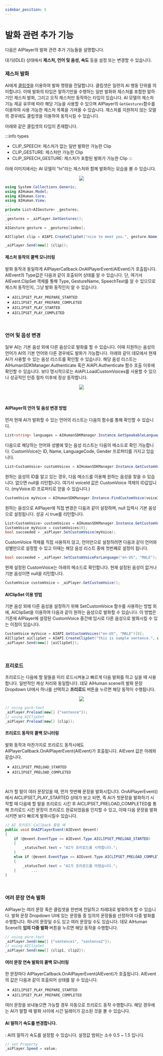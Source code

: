 ```yaml
---
sidebar_position: 5
---
```


# 발화 관련 추가 기능

다음은 AIPlayer의 발화 관련 추가 기능들을 설명합니다.

대기(IDLE) 상태에서 **제스처, 언어 및 음성, 속도** 등을 설정 또는 변경할 수 있습니다.

### 제스처 발화

AI에게 [클립셋](/aihuman/unity-sdk/apis/aiclipset)을 이용하여 발화 명령을 전달합니다. 클립셋은 일련의 AI 행동 단위를 의미합니다. 이때 발화의 타입은 말하기만을 수행하는 일반 발화와 제스처를 포함한 말하기인 제스처 발화, 그리고 오직 제스처만 동작하는 타입이 있습니다. AI 모델의 제스처 기능 제공 유무에 따라 해당 기능을 사용할 수 있으며 AIPlayer의 `GetGestures`함수를 이용하여 사용 가능한 제스처 목록을 가져올 수 있습니다. 제스처를 지원하지 않는 모델의 경우에도 클립셋을 이용하여 동작시킬 수 있습니다.

아래와 같은 클립셋의 타입이 존재합니다.

:::info types

- CLIP_SPEECH: 제스처가 없는 일반 발화만 가능한 Clip
- CLIP_GESTURE: 제스처만 가능한 Clip
- CLIP_SPEECH_GESTURE: 제스처가 포함된 발화가 가능한 Clip
:::

아래 이미지에서는 AI 모델이 "hi"라는 제스처와 함께 발화하는 모습을 볼 수 있습니다.

<p align="center">
<img src="/img/aihuman/unity/aiplayer_gesture.png" style={{zoom: "30%"}} />
</p>

```csharp
using System.Collections.Generic;
using AIHuman.Model;
using AIHuman.Core;
using AIHuman.View;
...
private List<AIGesture> _gestures;
...
_gestures = _aiPlayer.GetGestures();
...
AIGesture gesture = _gestures[index];

AIClipSet clip = AIAPI.CreateClipSet("nice to meet you.", gesture.Name);

_aiPlayer.Send(new[] {clip});
```

#### 제스처 동작의 콜백 모니터링

발화 동작과 동일하게 AIPlayerCallback.OnAIPlayerEvent(AIEvent)가 호출됩니다. AIEvent의 Type값은 다음과 같이 호출되어 상태를 알 수 있습니다. 단, 여기서 AIEvent.ClipSet 객체를 통해 Type, GestureName, SpeechText를 알 수 있으므로 제스처 동작인지, 그냥 발화 동작인지 알 수 있습니다.

- `AICLIPSET_PLAY_PREPARE_STARTED`
- `AICLIPSET_PLAY_PREPARE_COMPLETED`
- `AICLIPSET_PLAY_STARTED`
- `AICLIPSET_PLAY_COMPLETED`

<br/>

### 언어 및 음성 변경

일부 AI는 기본 음성 외에 다른 음성으로 발화를 할 수 있습니다. 이때 지원하는 음성의 언어가 AI의 기본 언어와 다른 경우에도 발화가 가능합니다. 아래와 같이 데모에서 현재 AI가 사용할 수 있는 음성 리스트를 확인할 수 있습니다. 해당 음성 리스트는 AIHumanSDKManager.Authenticate 혹은 AIAPI.Authenticate 함수 호출 이후에 확인할 수 있습니다. 보다 명시적으로는 AIAPI.LoadCustomVoices를 사용할 수 있으나 성공적인 인증 절차 이후에 정상 동작합니다.

<p align="center">
<img src="/img/aihuman/unity/aiplayer_customvoice.png" style={{zoom: "30%"}} />
</p>

<br/>

#### AIPlayer의 언어 및 음성 변경 방법

먼저 현재 AI가 발화할 수 있는 언어의 리스트는 다음의 함수를 통해 확인할 수 있습니다.

```csharp
List<string> languages = AIHumanSDKManager.Instance.GetSpeakableLanguages(_aiPlayer.AIGender);
```

다음으로 해당하는 언어와 성별에 맞는 음성 리스트는 다음의 메소드로 확인 가능합니다. CustomVoice는 ID, Name, LanguageCode, Gender 프로퍼티를 가지고 있습니다.

```csharp
List<CustomVoice> customVoices = AIHumanSDKManager.Instance.GetCustomVoices();
```

원하는 음성의 ID를 알고 있는 경우, 다음 메소드를 이용해 원하는 음성을 찾을 수 있습니다. 없으면 null을 리턴합니다. 여기서 voiceId 값은 CustomVoice 객체의 ID값입니다. (myVoice.ID 프로퍼티로 얻을 수 있습니다.)

```csharp
CustomVoice myVoice = AIHumanSDKManager.Instance.FindCustomVoice(voiceId);
```

원하는 음성으로 AIPlayer에 직접 변경은 다음과 같이 설정하며, null 입력시 기본 음성으로 설정됩니다. 성공 시 true를 리턴합니다.

```csharp
List<CustomVoice> customVoices = AIHumanSDKManager.Instance.GetCustomVoices();
CustomVoice myVoice = customVoices[0];
bool succeeded = _aiPlayer.SetCustomVoice(myVoice);
```

CustomVoice 객체를 직접 사용하지 않고, 언어만으로 설정하려면 다음과 같이 언어와 성별만으로 설정할 수 있고 이때는 해당 음성 리스트 중에 첫번째로 설정이 됩니다.

```csharp
bool succeeded = _aiPlayer.SetCustomVoiceForLanguage("en-US", "MALE");
```

현재 설정된 CustomVoice는 아래의 메소드로 확인합니다. 현재 설정된 음성이 없거나 기본 음성이면 null을 리턴합니다.

```csharp
CustomVoice customVoice = _aiPlayer.GetCustomVoice();
```

#### AIClipSet 이용 방법

기본 음성 외에 다른 음성을 설정하기 위해 SetCustomVoice 함수를 사용하는 방법 외에, AIClipSet을 이용하여 다음과 같이 원하는 음성으로 발화할 수 있습니다. 이 방법은 기존에 AIPlayer에 설정된 CustomVoice 중간에 임시로 다른 음성으로 발화시킬 수 있는 이점이 있습니다.

```csharp
CustomVoice myVoice = AIAPI.GetCustomVoices("en-US", "MALE")[0];
AIClipSet aiClipSet = AIAPI.CreateClipSet("this is sample sentence.", null, myVoice);
_aiPlayer.Send(new[] {aiClipSet});
```

<br/>

### 프리로드

프리로드는 다음에 할 말들을 미리 로드시켜놓고 빠르게 다음 발화를 하고 싶을 때 사용합니다. 일반적인 캐싱 처리와 동일합니다. 데모 AIHuman scene의 발화 문장 Dropdown UI에서 하나를 선택하고 **프리로드** 버튼을 누르면 해당 동작이 수행됩니다.

<p align="center">
<img src="/img/aihuman/unity/aiplayer_preload.png" style={{zoom: "30%"}} />
</p>

```csharp
// using pure-text
_aiPlayer.Preload(new[] {"sentence"});
// using AIClipSet
_aiPlayer.Preload(new[] {clip});
```

#### 프리로드 동작의 콜백 모니터링

발화 동작과 마찬가지로 프리로드 동작시에도 AIPlayerCallback.OnAIPlayerEvent(AIEvent)가 호출됩니다. AIEvent 값은 아래와 같습니다.

- `AICLIPSET_PRELOAD_STARTED`
- `AICLIPSET_PRELOAD_COMPLETED`

<br/>

AI가 할 말이 여러 문장있을 때, 먼저 첫번째 문장을 발화시킵니다. OnAIPlayerEvent()에서 AICLIPSET_PLAY_STARTED 상태가 보고 되면, 즉 AI가 첫문장을 발화하기 시작할 때 다음에 할 말을 프리로드 시킨 후 AICLIPSET_PRELOAD_COMPLETED를 통해 프리로드 시킨 문장이 프리로드 완료되었음을 인지할 수 있고, 이때 다음 문장을 발화시키면 보다 빠르게 발화시킬수 있습니다.

```csharp
// AI 프리로드 Callback 활용 예
public void OnAIPlayerEvent(AIEvent @event)
{
    if (@event.EventType == AIEvent.Type.AICLIPSET_PRELOAD_STARTED)
    {
        _statusText.text = "AI가 프리로드를 시작합니다.";
    }
    else if (@event.EventType == AIEvent.Type.AICLIPSET_PRELOAD_COMPLETED)
    {
        _statusText.text = "AI가 프리로드를 마쳤습니다.";
    }   	...
}
```

<br/>

### 여러 문장 연속 발화

AIPlayer는 여러 문장 혹은 클립셋을 한번에 전달하고 차례대로 발화하게 할 수 있습니다. 발화 문장 Dropdown UI에 있는 문장들 중 임의의 문장들을 선정하여 다중 발화를 수행합니다. 하나의 문장일 수도 있고 여러 문장일 수도 있습니다. 데모 AIHuman Scene의 **임의 다중 발화** 버튼을 누르면 해당 동작을 수행합니다.

```csharp
// using pure-text
_aiPlayer.Send(new[] {"sentence1", "sentence2"});
// using AIClipSet
_aiPlayer.Send(new[] {clip1, clip2});
```

#### 여러 문장 연속 발화의 콜백 모니터링

한 문장마다 AIPlayerCallback.OnAIPlayerEvent(AIEvent)가 호출됩니다. AIEvent의 값은 다음과 같이 호출되어 상태를 알 수 있습니다.

- `AICLIPSET_PLAY_PREPARE_STARTED`
- `AICLIPSET_PLAY_PREPARE_COMPLETED`

여러 문장을 보내놓으면 가능할 경우 자동으로 프리로드 동작 수행합니다. 해당 경우에는 AI가 말할 때 발화 사이에 시간 딜레이가 감소된 것을 볼 수 있습니다.

#### AI 말하기 속도를 변경합니다.

: AI의 말하기 속도를 설정할 수 있습니다. 설정값 범위는 소수 0.5 ~ 1.5 입니다.

```csharp
// set Property
_aiPlayer.Speed = value;
```
